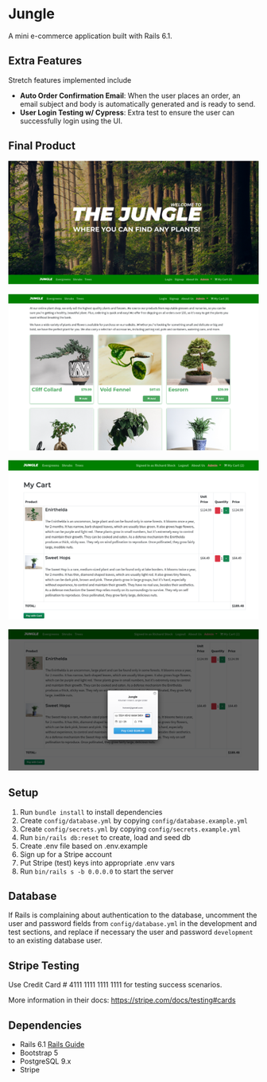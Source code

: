 # Jungle

A mini e-commerce application built with Rails 6.1.

## Extra Features

Stretch features implemented include
- **Auto Order Confirmation Email**:  When the user places an order, an email subject and body is automatically generated and is ready to send.
- **User Login Testing w/ Cypress**: Extra test to ensure the user can successfully login using the UI.

## Final Product

!["Main"](/docs/Main.png)
<br/><br/>
!["Products"](/docs/Products.png)
<br/><br/>
!["Cart"](/docs/Cart.png)
<br/><br/>
!["Checkout"](/docs/Checkout.png)

## Setup

1. Run `bundle install` to install dependencies
2. Create `config/database.yml` by copying `config/database.example.yml`
3. Create `config/secrets.yml` by copying `config/secrets.example.yml`
4. Run `bin/rails db:reset` to create, load and seed db
5. Create .env file based on .env.example
6. Sign up for a Stripe account
7. Put Stripe (test) keys into appropriate .env vars
8. Run `bin/rails s -b 0.0.0.0` to start the server

## Database

If Rails is complaining about authentication to the database, uncomment the user and password fields from `config/database.yml` in the development and test sections, and replace if necessary the user and password `development` to an existing database user.

## Stripe Testing

Use Credit Card # 4111 1111 1111 1111 for testing success scenarios.

More information in their docs: <https://stripe.com/docs/testing#cards>

## Dependencies

- Rails 6.1 [Rails Guide](http://guides.rubyonrails.org/v6.1/)
- Bootstrap 5
- PostgreSQL 9.x
- Stripe
